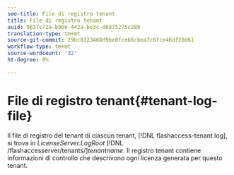 ```yaml
---
seo-title: File di registro tenant
title: File di registro tenant
uuid: 9637c72a-b90e-442a-be3c-d6875275c28b
translation-type: tm+mt
source-git-commit: 29bc8323460d9be0fce66cbea7c6fce46df20d61
workflow-type: tm+mt
source-wordcount: '32'
ht-degree: 0%

---
```



# File di registro tenant{#tenant-log-file}

Il file di registro del tenant di ciascun tenant, [!DNL flashaccess-tenant.log], si trova in *LicenseServer.LogRoot* [!DNL /flashaccesserver/tenants/]*tenantname*. Il registro tenant contiene informazioni di controllo che descrivono ogni licenza generata per questo tenant.
